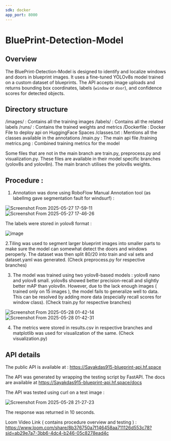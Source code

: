 ```yaml
---
sdk: docker
app_port: 8000
---
```


# BluePrint-Detection-Model

## Overview

The BluePrint-Detection-Model is designed to identify and localize windows and doors in blueprint images. It uses a fine-tuned YOLOv8s model trained on a custom dataset of blueprints. The API accepts image uploads and returns bounding box coordinates, labels (`window` or `door`), and confidence scores for detected objects.

## Directory structure

/images/ : Contains all the training images
/labels/ : Contains all the related labels
/runs/ : Contains the trained weights and metrics
/Dockerfile : Docker File to deploy api on HuggingFace Spaces
/classes.txt : Mentions all the classes available in the annotations
/main.py : The main api file
/training metrics.png : Combined training metrics for the model

Some files that are not in the main branch are train.py, preprocess.py and visualization.py. These files are available in their model specific branches (yolov8s and yolov8n). The main branch utilises the yolov8s weights.

## Procedure :
1. Annotation was done using RoboFlow Manual Annotation tool (as labelImg gave segmentation fault for windsurf) :

![Screenshot From 2025-05-27 17-59-11](https://github.com/user-attachments/assets/64e76751-351f-4f98-af3b-11efab824fcf)
![Screenshot From 2025-05-27 17-46-26](https://github.com/user-attachments/assets/a9985017-b11a-40e0-985a-1fca9a4b6b31)

The labels were stored in yolov8 format : 

![image](https://github.com/user-attachments/assets/542ab8de-ca21-4906-b0ba-6e91e7194674)

2.Tiling was used to segment larger blueprint images into smaller parts to make sure the model can somewhat detect the doors and windows peroperly. The dataset was then split 80/20 into train and val sets and dataset.yaml was generated. (Check preprocess.py for respective branches)

3. The model was trained using two yolov8-based models : yolov8 nano and yolov8 small. yolov8s showed better precision-recall and slightly better mAP than yolov8n. However, due to the lack enough images ( trained only on 15 images ), the model fails to generalize well to data. This can be resolved by adding more data (especially recall scores for window class). (Check train.py for respective branches)

![Screenshot From 2025-05-28 01-42-14](https://github.com/user-attachments/assets/cfdbfe56-4393-4b0a-ac31-08beaccc7d3a)
![Screenshot From 2025-05-28 01-42-31](https://github.com/user-attachments/assets/27067620-6189-4945-ac4f-2e555b1ecc5e)

4. The metrics were stored in results.csv in respective branches and matplotlib was used for visualization of the same. (Check visualization.py)

## API details 

The public API is available at : https://Sayakdas915-blueprint-api.hf.space

The API was generated by wrapping the testing script by FastAPI. The docs are available at https://Sayakdas915-blueprint-api.hf.space/docs

The API was tested using curl on a test image :

![Screenshot From 2025-05-28 21-27-23](https://github.com/user-attachments/assets/4e607e7f-f1ba-41e6-827e-3fe3c862cc50)

The response was returned in 10 seconds.

Loom Video Link ( contains procedure overview and testing ) : https://www.loom.com/share/8b376750a7f146458aa711126d553c78?sid=ab29e7a7-3bb6-4dc4-b246-05c8278ead4c
